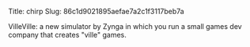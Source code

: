 Title: chirp
Slug: 86c1d9021895aefae7a2c1f3117beb7a

VilleVille: a new simulator by Zynga in which you run a small games dev company that creates "ville" games.
